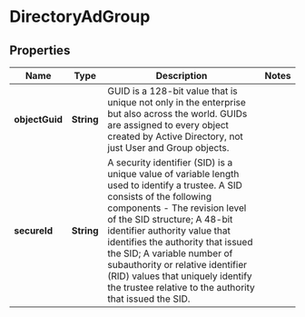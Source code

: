 # DirectoryAdGroup

## Properties
Name | Type | Description | Notes
------------ | ------------- | ------------- | -------------
**objectGuid** | **String** | GUID is a 128-bit value that is unique not only in the enterprise but also across the world. GUIDs are assigned to every object created by Active Directory, not just User and Group objects. | 
**secureId** | **String** | A security identifier (SID) is a unique value of variable length used to identify a trustee. A SID consists of the following components - The revision level of the SID structure; A 48-bit identifier authority value that identifies the authority that issued the SID; A variable number of subauthority or relative identifier (RID) values that uniquely identify the trustee relative to the authority that issued the SID. | 
